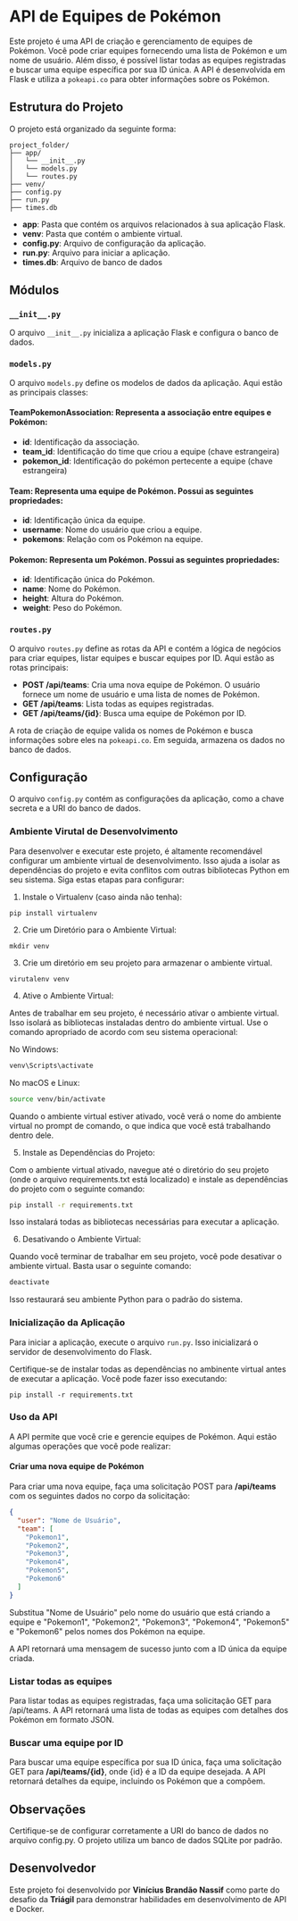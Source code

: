 # API de Equipes de Pokémon
Este projeto é uma API de criação e gerenciamento de equipes de Pokémon. Você pode criar equipes fornecendo uma lista de Pokémon e um nome de usuário. Além disso, é possível listar todas as equipes registradas e buscar uma equipe específica por sua ID única. A API é desenvolvida em Flask e utiliza a ```pokeapi.co``` para obter informações sobre os Pokémon.

## Estrutura do Projeto
O projeto está organizado da seguinte forma:
```
project_folder/
├── app/
│   └── __init__.py
│   └── models.py
│   └── routes.py
├── venv/
├── config.py
├── run.py
├── times.db
```
- **app**: Pasta que contém os arquivos relacionados à sua aplicação Flask.
- **venv**: Pasta que contém o ambiente virtual.
- **config.py**: Arquivo de configuração da aplicação.
- **run.py**: Arquivo para iniciar a aplicação.
- **times.db**: Arquivo de banco de dados

## Módulos
### `__init__.py`

O arquivo `__init__.py` inicializa a aplicação Flask e configura o banco de dados.

### `models.py`

O arquivo `models.py` define os modelos de dados da aplicação. Aqui estão as principais classes:
#### TeamPokemonAssociation: Representa a associação entre equipes e Pokémon:
- **id**: Identificação da associação.
- **team_id**: Identificação do time que criou a equipe (chave estrangeira)
- **pokemon_id**: Identificação do pokémon pertecente a equipe (chave estrangeira)

#### Team: Representa uma equipe de Pokémon. Possui as seguintes propriedades:

- **id**: Identificação única da equipe.
- **username**: Nome do usuário que criou a equipe.
- **pokemons**: Relação com os Pokémon na equipe.

#### Pokemon: Representa um Pokémon. Possui as seguintes propriedades:

- **id**: Identificação única do Pokémon.
- **name**: Nome do Pokémon.
- **height**: Altura do Pokémon.
- **weight**: Peso do Pokémon.

### `routes.py`
O arquivo `routes.py` define as rotas da API e contém a lógica de negócios para criar equipes, listar equipes e buscar equipes por ID. Aqui estão as rotas principais:

- **POST /api/teams**: Cria uma nova equipe de Pokémon. O usuário fornece um nome de usuário e uma lista de nomes de Pokémon.
- **GET /api/teams**: Lista todas as equipes registradas.
- **GET /api/teams/{id}**: Busca uma equipe de Pokémon por ID.

A rota de criação de equipe valida os nomes de Pokémon e busca informações sobre eles na ```pokeapi.co```. Em seguida, armazena os dados no banco de dados.

## Configuração
O arquivo `config.py` contém as configurações da aplicação, como a chave secreta e a URI do banco de dados. 
### Ambiente Virutal de Desenvolvimento
Para desenvolver e executar este projeto, é altamente recomendável configurar um ambiente virtual de desenvolvimento. Isso ajuda a isolar as dependências do projeto e evita conflitos com outras bibliotecas Python em seu sistema. Siga estas etapas para configurar:

1. Instale o Virtualenv (caso ainda não tenha):
```
pip install virtualenv
```
2. Crie um Diretório para o Ambiente Virtual:
```
mkdir venv
```
3. Crie um diretório em seu projeto para armazenar o ambiente virtual. 
```
virutalenv venv
``` 
4. Ative o Ambiente Virtual:

Antes de trabalhar em seu projeto, é necessário ativar o ambiente virtual. Isso isolará as bibliotecas instaladas dentro do ambiente virtual. Use o comando apropriado de acordo com seu sistema operacional:

No Windows:

``` bash
venv\Scripts\activate
```
No macOS e Linux:

```bash
source venv/bin/activate
```
Quando o ambiente virtual estiver ativado, você verá o nome do ambiente virtual no prompt de comando, o que indica que você está trabalhando dentro dele.

5. Instale as Dependências do Projeto:

Com o ambiente virtual ativado, navegue até o diretório do seu projeto (onde o arquivo requirements.txt está localizado) e instale as dependências do projeto com o seguinte comando:

```bash
pip install -r requirements.txt
```
Isso instalará todas as bibliotecas necessárias para executar a aplicação.

6. Desativando o Ambiente Virtual:

Quando você terminar de trabalhar em seu projeto, você pode desativar o ambiente virtual. Basta usar o seguinte comando:

```bash
deactivate
```
Isso restaurará seu ambiente Python para o padrão do sistema.

### Inicialização da Aplicação
Para iniciar a aplicação, execute o arquivo `run.py`. Isso inicializará o servidor de desenvolvimento do Flask.

Certifique-se de instalar todas as dependências no ambinente virtual antes de executar a aplicação. Você pode fazer isso executando:

```
pip install -r requirements.txt
```

### Uso da API
A API permite que você crie e gerencie equipes de Pokémon. Aqui estão algumas operações que você pode realizar:

#### Criar uma nova equipe de Pokémon
Para criar uma nova equipe, faça uma solicitação POST para **/api/teams** com os seguintes dados no corpo da solicitação:

``` json
{
  "user": "Nome de Usuário",
  "team": [
    "Pokemon1", 
    "Pokemon2", 
    "Pokemon3",
    "Pokemon4",
    "Pokemon5",
    "Pokemon6"
  ]
}
```

Substitua "Nome de Usuário" pelo nome do usuário que está criando a equipe e "Pokemon1", "Pokemon2", "Pokemon3", "Pokemon4", "Pokemon5" e "Pokemon6" pelos nomes dos Pokémon na equipe.

A API retornará uma mensagem de sucesso junto com a ID única da equipe criada.

### Listar todas as equipes
Para listar todas as equipes registradas, faça uma solicitação GET para /api/teams. A API retornará uma lista de todas as equipes com detalhes dos Pokémon em formato JSON.

### Buscar uma equipe por ID
Para buscar uma equipe específica por sua ID única, faça uma solicitação GET para **/api/teams/{id}**, onde {id} é a ID da equipe desejada. A API retornará detalhes da equipe, incluindo os Pokémon que a compõem.

## Observações
Certifique-se de configurar corretamente a URI do banco de dados no arquivo config.py. O projeto utiliza um banco de dados SQLite por padrão.

## Desenvolvedor
Este projeto foi desenvolvido por **Vinícius Brandão Nassif** como parte do desafio da **Triágil** para demonstrar habilidades em desenvolvimento de API e Docker.

